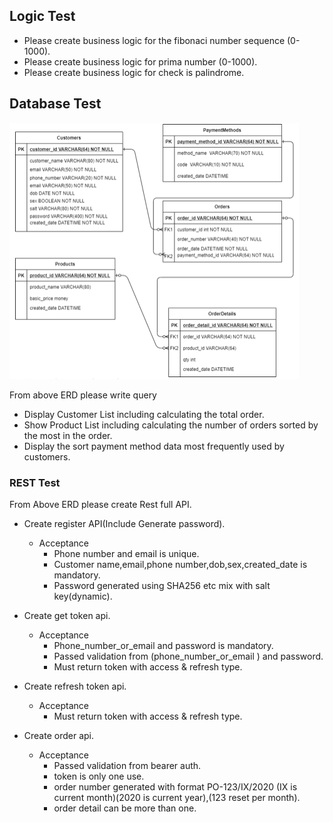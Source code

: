 ## Logic Test
- Please create business logic for the fibonaci number sequence (0-1000).
- Please create business logic for prima number (0-1000).
- Please create business logic for check is palindrome.

## Database Test

![Screenshot](erd.png)

From above ERD please write query
- Display Customer List including calculating the total order.
- Show Product List including calculating the number of orders sorted by the most in the order.
- Display the sort payment method data most frequently used by customers.

### REST Test
From Above ERD please create Rest full API.
- Create register API(Include Generate password).
  - Acceptance
    - Phone number and email is unique.
    - Customer name,email,phone number,dob,sex,created_date is mandatory.
    - Password generated using SHA256 etc mix with salt key(dynamic).

- Create get token api.
  - Acceptance
    - Phone_number_or_email and password is mandatory.
    - Passed validation from (phone_number_or_email ) and password.
    - Must return token with access & refresh type.

- Create refresh token api.
  - Acceptance
    - Must return token with access & refresh type.

- Create order api.
  - Acceptance
    - Passed validation from bearer auth.
    - token is only one use.
    - order number generated with format PO-123/IX/2020 (IX is current month)(2020 is current year),(123 reset per month).
    - order detail can be more than one.
